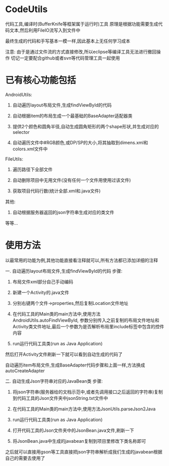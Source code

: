 # CodeUtils

代码工具,编译时(BufferKnife等框架属于运行时)工具
原理是根据功能需要生成代码文本,然后利用FileIO流写入到文件中

最终生成的代码和手写基本一模一样,因此基本上无任何学习成本

注意:
由于是通过文件流的方式直接修改,所以eclipse等编译工具无法进行撤回操作
切记一定要配合github或者svn等代码管理工具一起使用


# 已有核心功能包括

AndroidUtils:

1. 自动遍历layout布局文件,生成findViewById的代码

2. 自动根据item的布局生成一个最基础的BaseAdapter适配器类

3. 提供2个颜色和圆角半径,自动生成圆角矩形的两个shape形状,并生成对应的selector

4. 自动遍历文件中#RGB颜色,或DP/SP的大小,将其抽取到dimens.xml和colors.xml文件中


FileUtils:

1. 遍历路径下全部文件

2. 自动删除项目中无用文件(没有任何一个文件用使用过该文件)

3. 获取项目代码行数(统计全部.xml和.java文件)


其他:

1. 自动根据服务器返回的json字符串生成对应的类文件

等等...



# 使用方法

以最常用的功能为例,其他功能直接看注释就可以,所有方法都已添加详细的注释

一. 自动遍历layout布局文件,生成findViewById的代码
步骤:

1. 布局文件xml部分自己手动编码

2. 新建一个Activity的.java文件

3. 分别右键两个文件->properties,然后复制Location文件地址

4. 在代码工具的Main类的main方法中,使用方法AndroidUtils.autoFindViewById,
参数分别传入之前复制的布局文件地址和Activity类文件地址,最后一个参数为是否解析布局里include标签中包含的控件内容

5. run运行代码工具类(run as Java Application)

然后打开Activity文件刷新一下就可以看到自动生成的代码了

自动遍历item布局文件,生成BaseAdapter代码步骤和上面一样,方法换成autoCreateAdapter


二. 自动生成Json字符串对应的JavaBean类
步骤:

1. 将json字符串(服务器给的文档示范中,或者先调用接口之后返回的字符串)复制到代码工具的Json文件夹中jsonString.txt文件中

2. 在代码工具的Main类的main方法中,使用方法JsonUtils.parseJson2Java

3. run运行代码工具类(run as Java Application)

4. 打开代码工具的Json文件夹中的JsonBean.java文件,刷新一下

5. 将JsonBean.java中生成的javabean复制到项目里修改下类名称即可

之后就可以直接用gson等工具直接把json字符串解析成我们生成的javabean根据自己的需要去使用了
